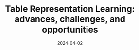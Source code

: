 ---
title: "Table Representation Learning: advances, challenges, and opportunities"
date: 2024-04-02
event: "Systems Research Seminar @ Google"
location: "Sunnyvale, USA"
---